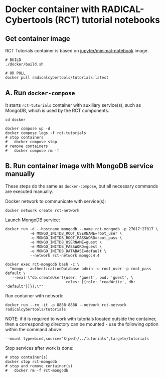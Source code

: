 # Docker container with RADICAL-Cybertools (RCT) tutorial notebooks

## Get container image

RCT Tutorials container is based on 
[jupyter/minimal-notebook](https://github.com/jupyter/docker-stacks) image.

```shell
# BUILD
./docker/build.sh

# OR PULL
docker pull radicalcybertools/tutorials:latest
```

## A. Run `docker-compose`

It starts `rct-tutorials` container with auxiliary service(s), such as MongoDB,
which is used by the RCT components.

```shell
cd docker

docker compose up -d
docker compose logs -f rct-tutorials
# stop containers
#   docker compose stop
# remove containers
#   docker compose rm -f
```

## B. Run container image with MongoDB service manually

These steps do the same as `docker-compose`, but all necessary commands are
executed manually.

Docker network to communicate with service(s):

```shell
docker network create rct-network
```

Launch MongoDB service:

```shell
docker run -d --hostname mongodb --name rct-mongodb -p 27017:27017 \
           -e MONGO_INITDB_ROOT_USERNAME=root_user \
           -e MONGO_INITDB_ROOT_PASSWORD=root_pass \
           -e MONGO_INITDB_USERNAME=guest \
           -e MONGO_INITDB_PASSWORD=guest \
           -e MONGO_INITDB_DATABASE=default \
           --network rct-network mongo:4.4

docker exec rct-mongodb bash -c \
  "mongo --authenticationDatabase admin -u root_user -p root_pass default \
   --eval \"db.createUser({user: 'guest', pwd: 'guest', \
                           roles: [{role: 'readWrite', db: 'default'}]});\""
```

Run container with network:

```shell
docker run --rm -it -p 8888:8888 --network rct-network radicalcybertools/tutorials
```

NOTE: if it is required to work with tutorials located outside the container,
      then a corresponding directory can be mounted - use the following option
      within the command above:

`--mount type=bind,source="$(pwd)/../tutorials",target=/tutorials`

Stop services after work is done:

```shell
# stop container(s)
docker stop rct-mongodb
# stop and remove container(s)
#   docker rm -f rct-mongodb
```
